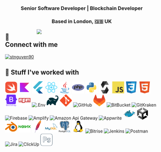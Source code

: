 <h3 align="center">Senior Software Developer | Blockchain Developer</h3>
<h3 align="center">Based in London, 🇬🇧 UK</h3>
<img align="right" width="400" src="https://media1.giphy.com/media/qgQUggAC3Pfv687qPC/giphy.gif">

## 🤝 Connect with me

<p align="left">
<a href="https://www.linkedin.com/in/ruditluis" target="blank"><img align="center" src="https://raw.githubusercontent.com/rahuldkjain/github-profile-readme-generator/master/src/images/icons/Social/linked-in-alt.svg" alt="stnguyen90" height="30" width="40" /></a>
</p>

## 🚀 Stuff I've worked with

<p align="left">
<img src="https://raw.githubusercontent.com/devicons/devicon/master/icons/swift/swift-original.svg" alt="Swift" width="40" height="40" />
<img src="https://raw.githubusercontent.com/devicons/devicon/master/icons/kotlin/kotlin-original.svg" alt="Kotlin" width="40" height="40" />
<img src="https://raw.githubusercontent.com/devicons/devicon/master/icons/flutter/flutter-original.svg" alt="Flutter" width="40" height="40" />
<img src="https://raw.githubusercontent.com/devicons/devicon/master/icons/react/react-original.svg" alt="React" width="40" height="40" />
<img src="https://raw.githubusercontent.com/devicons/devicon/master/icons/java/java-original.svg" alt="Java" width="40" height="40" />
<img src="https://raw.githubusercontent.com/devicons/devicon/master/icons/php/php-original.svg" alt="php" width="40" height="40" />
<img src="https://raw.githubusercontent.com/devicons/devicon/master/icons/python/python-original.svg" alt="Python" width="40" height="40" />
<img src="https://raw.githubusercontent.com/devicons/devicon/master/icons/solidity/solidity-original.svg" alt="Solidity" width="40" height="40" />
<img src="https://raw.githubusercontent.com/devicons/devicon/master/icons/javascript/javascript-original.svg" alt="JavaScript" width="40" height="40" />
<img src="https://raw.githubusercontent.com/devicons/devicon/master/icons/css3/css3-original.svg" alt="CSS" width="40" height="40" />
<img src="https://raw.githubusercontent.com/devicons/devicon/master/icons/html5/html5-original.svg" alt="HTML5" width="40" height="40" />
<img src="https://raw.githubusercontent.com/devicons/devicon/master/icons/bootstrap/bootstrap-plain-wordmark.svg" alt="Bootstrap" width="40" height="40"/>
<img src="https://raw.githubusercontent.com/devicons/devicon/master/icons/npm/npm-original-wordmark.svg" alt="NPM" width="40" height="40" />
<img src="https://cdn.simpleicons.org/.env" alt=".Env" width="40" height="40"/>
<img src="https://raw.githubusercontent.com/devicons/devicon/master/icons/gradle/gradle-plain.svg" alt="Gradle" width="40" height="40" />
<img src="https://raw.githubusercontent.com/devicons/devicon/master/icons/git/git-original.svg" alt="Git" width="40" height="40" />
<img src="https://cdn.simpleicons.org/github" alt="GitHub" width="40" height="40"/>
<img src="https://raw.githubusercontent.com/devicons/devicon/master/icons/gitlab/gitlab-original.svg" alt="Gitlab" width="40" height="40" />
<img src="https://cdn.simpleicons.org/bitbucket" alt="BitBucket" width="40" height="40"/>
<img src="https://cdn.simpleicons.org/gitkraken" alt="GitKraken" width="40" height="40"/>
<img src="https://www.vectorlogo.zone/logos/firebase/firebase-icon.svg" alt="Firebase" width="40" height="40"/>
<img src="https://cdn.simpleicons.org/awsamplify" alt="Amplify" width="40" height="40"/>
<img src="https://cdn.simpleicons.org/amazonapigateway" alt="Amazon Api Gateway" width="40" height="40"/>
<img src="https://www.vectorlogo.zone/logos/appwriteio/appwriteio-icon.svg" alt="Appwrite" width="40" height="40"/>
<img src="https://raw.githubusercontent.com/devicons/devicon/master/icons/docker/docker-original.svg" alt="Docker" width="40" height="40" />
<img src="https://raw.githubusercontent.com/devicons/devicon/master/icons/unity/unity-original.svg" alt="Unity" width="40" height="40" />
<img src="https://raw.githubusercontent.com/devicons/devicon/master/icons/blender/blender-original.svg" alt="Linux" width="40" height="40" />
<img src="https://raw.githubusercontent.com/devicons/devicon/master/icons/nginx/nginx-original.svg" alt="Nginx" width="40" height="40"/>
<img src="https://raw.githubusercontent.com/devicons/devicon/master/icons/apache/apache-original.svg" alt="Apache" width="40" height="40"/>
<img src="https://raw.githubusercontent.com/devicons/devicon/master/icons/mysql/mysql-original-wordmark.svg" alt="MySQL" width="40" height="40" />
<img src="https://raw.githubusercontent.com/devicons/devicon/master/icons/postgresql/postgresql-original-wordmark.svg" alt="Postgresql" width="40" height="40"/> 
<img src="https://raw.githubusercontent.com/devicons/devicon/master/icons/linux/linux-original.svg" alt="Linux" width="40" height="40" />
<img src="https://cdn.simpleicons.org/bitrise" alt="Bitrise" height="40" width="40" />
<img src="https://www.vectorlogo.zone/logos/jenkins/jenkins-icon.svg" alt="Jenkins" width="40" height="40"/>
<img src="https://www.vectorlogo.zone/logos/getpostman/getpostman-icon.svg" alt="Postman" width="40" height="40"/> 
<img src="https://cdn.simpleicons.org/jira" alt="Jira" width="40" height="40"/>
<img src="https://cdn.simpleicons.org/clickup" alt="ClickUp" width="40" height="40"/>
<img src="https://raw.githubusercontent.com/devicons/devicon/master/icons/photoshop/photoshop-line.svg" alt="Photoshop" width="40" height="40"/> 
</p>

